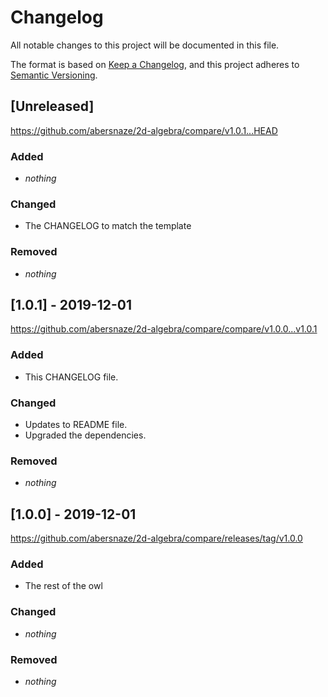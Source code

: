 # Changelog

All notable changes to this project will be documented in this file.

The format is based on [Keep a Changelog](https://keepachangelog.com/en/1.0.0/),
and this project adheres to [Semantic Versioning](https://semver.org/spec/v2.0.0.html).

## [Unreleased]
https://github.com/abersnaze/2d-algebra/compare/v1.0.1...HEAD
### Added
- _nothing_
### Changed
- The CHANGELOG to match the template
### Removed
- _nothing_

## [1.0.1] - 2019-12-01
https://github.com/abersnaze/2d-algebra/compare/compare/v1.0.0...v1.0.1
### Added
- This CHANGELOG file.
### Changed
- Updates to README file.
- Upgraded the dependencies.
### Removed
- _nothing_

## [1.0.0] - 2019-12-01
https://github.com/abersnaze/2d-algebra/compare/releases/tag/v1.0.0
### Added
- The rest of the owl
### Changed
- _nothing_
### Removed
- _nothing_



